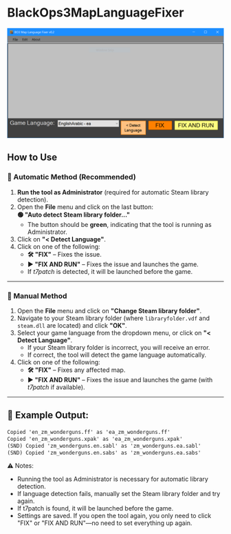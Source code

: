 # BlackOps3MapLanguageFixer
![Screenshot of a comment on a GitHub issue showing an image, added in the Markdown, of an Octocat smiling and raising a tentacle.](https://github.com/TheGaming999/BlackOps-3-Map-Language-Fixer/blob/master/Capture1.PNG)

## How to Use

### 🔹 Automatic Method (Recommended)
1. **Run the tool as Administrator** (required for automatic Steam library detection).  
2. Open the **File** menu and click on the last button:  
   **🟢 "Auto detect Steam library folder..."**  
   - The button should be **green**, indicating that the tool is running as Administrator.  
3. Click on **"< Detect Language"**.  
4. Click on one of the following:  
   - **🛠 "FIX"** – Fixes the issue.  
   - **▶ "FIX AND RUN"** – Fixes the issue and launches the game.  
   - If *t7patch* is detected, it will be launched before the game.

---

### 🔹 Manual Method
1. Open the **File** menu and click on **"Change Steam library folder"**.  
2. Navigate to your Steam library folder (where `libraryfolder.vdf` and `steam.dll` are located) and click **"OK"**.  
3. Select your game language from the dropdown menu, or click on **"< Detect Language"**.  
   - If your Steam library folder is incorrect, you will receive an error.  
   - If correct, the tool will detect the game language automatically.  
4. Click on one of the following:  
   - **🛠 "FIX"** – Fixes any affected map.  
   - **▶ "FIX AND RUN"** – Fixes the issue and launches the game (with *t7patch* if available).  

---

## 📜 Example Output:
```plaintext
Copied 'en_zm_wonderguns.ff' as 'ea_zm_wonderguns.ff'
Copied 'en_zm_wonderguns.xpak' as 'ea_zm_wonderguns.xpak'
(SND) Copied 'zm_wonderguns.en.sabl' as 'zm_wonderguns.ea.sabl'
(SND) Copied 'zm_wonderguns.en.sabs' as 'zm_wonderguns.ea.sabs'
```

⚠ Notes:
* Running the tool as Administrator is necessary for automatic library detection.
* If language detection fails, manually set the Steam library folder and try again.
* If t7patch is found, it will be launched before the game.
* Settings are saved. If you open the tool again, you only need to click "FIX" or "FIX AND RUN"—no need to set everything up again.
